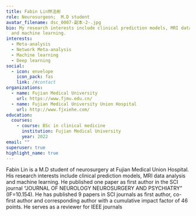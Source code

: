 ```yaml
---
title: Fabin Lin林法彬
role: Neurosurgeon;  M.D student
avatar_filename: dsc_0007-副本-2-.jpg
bio: My research interests include clinical prediction models, MRI data analysis
  and machine learning.
interests:
  - Meta-analysis
  - Network Meta-analysis
  - Machine learning
  - Deep learning
social:
  - icon: envelope
    icon_pack: fas
    link: /#contact
organizations:
  - name: Fujian Medical University
    url: https://www.fjmu.edu.cn/
  - name: Fujian Medical University Union Hospital
    url: http://www.fjxiehe.com/
education:
  courses:
    - course: BSc in clinical medicine
      institution: Fujian Medical University
      year: 2022
email: ""
superuser: true
highlight_name: true
---
```

Fabin Lin is a M.D student of neurosurgery at Fujian Medical Union Hospital. His research interests include clinical prediction models, MRI data analysis and machine learning. He published one paper as first author in the SCI journal “JOURNAL OF NEUROLOGY NEUROSURGERY AND PSYCHIATRY” (IF=10.154). He has published 9 papers in SCI journals as first author, co-first author and corresponding author with a cumulative impact factor of 46 points. He serves as a reviewer for IEEE journals